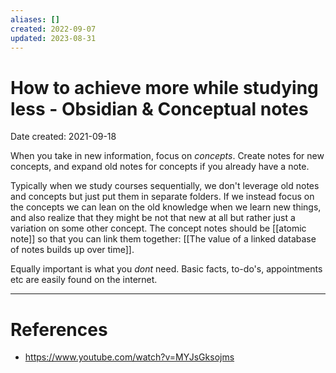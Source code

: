 ```yaml
---
aliases: []
created: 2022-09-07
updated: 2023-08-31
---
```


# How to achieve more while studying less - Obsidian & Conceptual notes
Date created: 2021-09-18

When you take in new information, focus on *concepts*. Create notes for new concepts, and expand old notes for concepts if you already have a note.

Typically when we study courses sequentially, we don't leverage old notes and concepts but just put them in separate folders. If we instead focus on the concepts we can lean on the old knowledge when we learn new things, and also realize that they might be not that new at all but rather just a variation on some other concept. The concept notes should be [[atomic note]] so that you can link them together: [[The value of a linked database of notes builds up over time]].

Equally important is what you *dont* need. Basic facts, to-do's, appointments etc are easily found on the internet.

---
# References
* https://www.youtube.com/watch?v=MYJsGksojms